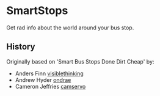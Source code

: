 # SmartStops
Get rad info about the world around your bus stop.

## History
Originally based on 'Smart Bus Stops Done Dirt Cheap' by:

* Anders Finn [visiblethinking](http://github.com/visiblethinking)
* Andrew Hyder [ondrae](http://github.com/ondrae)
* Cameron Jeffries [camservo](http://github.com/camservo)
